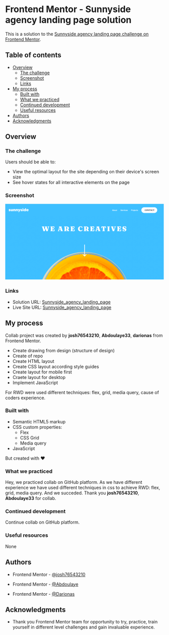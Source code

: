 # Frontend Mentor - Sunnyside agency landing page solution

This is a solution to the [Sunnyside agency landing page challenge on Frontend Mentor](https://www.frontendmentor.io/challenges/sunnyside-agency-landing-page-7yVs3B6ef). 

## Table of contents

- [Overview](#overview)
  - [The challenge](#the-challenge)
  - [Screenshot](#screenshot)
  - [Links](#links)
- [My process](#my-process)
  - [Built with](#built-with)
  - [What we practiced](#what-we-practiced)
  - [Continued development](#continued-development)
  - [Useful resources](#useful-resources)
- [Authors](#authors)
- [Acknowledgments](#acknowledgments)


## Overview

### The challenge

Users should be able to:

- View the optimal layout for the site depending on their device's screen size
- See hover states for all interactive elements on the page

### Screenshot

![Sunnyside_agency_landing_page](./images/sunnyside_agency_landing_page.png)



### Links

- Solution URL: [Sunnyside_agency_landing_page](https://github.com/Darionas/sunnyside_agency_landing_page)
- Live Site URL: [Sunnyside_agency_landing_page](https://darionas.github.io/sunnyside_agency_landing_page/)

## My process

Collab project was created by **josh76543210**, **Abdoulaye33**, **darionas** from Frontend Mentor.

* Create drawing from design (structure of design)
 * Create of repo
 * Create HTML layout
 * Create CSS layout according style guides
 * Create layout for mobile first
 * Craete layout for desktop
 * Implement JavaScript

 For RWD were used different techniques: flex, grid, media query, cause of coders experience.

### Built with

- Semantic HTML5 markup
- CSS custom properties:
   - Flex
   - CSS Grid
   - Media query
- JavaScript

But created with :heart:

### What we practiced

Hey, we practiced collab on GitHub platform. As we have different experience we have used different techniques in css to achieve RWD: flex, grid, media query. And we succeded. Thank you **josh76543210**, **Abdoulaye33** for collab.

### Continued development

Continue collab on GitHub platform.

### Useful resources

None

## Authors

- Frontend Mentor - [@josh76543210](https://www.frontendmentor.io/profile/josh76543210)

- Frontend Mentor - [@Abdoulaye](https://www.frontendmentor.io/profile/Abdoulaye)

- Frontend Mentor - [@Darionas](https://www.frontendmentor.io/profile/Darionas)

## Acknowledgments

- Thank you Frontend Mentor team for opportunity to try, practice, train yourself in different level challenges and gain invaluable experience.
